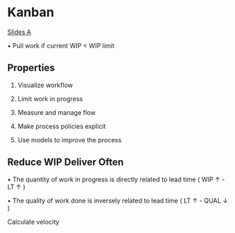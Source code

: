 # Kanban

[Slides A](https://learningcentral.cf.ac.uk/webapps/blackboard/execute/content/file?cmd=view&content_id=_4842112_1&course_id=_387556_1)

• Pull work if current WIP < WIP limit

## Properties

1. Visualize workflow

2. Limit work in progress

3. Measure and manage flow

4. Make process policies explicit

5. Use models to improve the process

## Reduce WIP Deliver Often

• The quantity of work in progress is directly related
to lead time ( WIP ↑ - LT ↑ )

• The quality of work done is inversely related to
lead time ( LT ↑ - QUAL ↓ )


Calculate velocity
